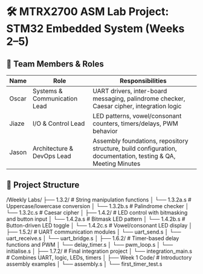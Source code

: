 # 🛠️ MTRX2700 ASM Lab Project: STM32 Embedded System (Weeks 2–5)

## 👥 Team Members & Roles

| Name             | Role                     | Responsibilities                                                                 |
|------------------|--------------------------|-----------------------------------------------------------------------------------|
| Oscar         | Systems & Communication Lead | UART drivers, inter-board messaging, palindrome checker, Caesar cipher, integration logic |
| Jiaze         | I/O & Control Lead           | LED patterns, vowel/consonant counters, timers/delays, PWM behavior              |
| Jason         | Architecture & DevOps Lead   | Assembly foundations, repository structure, build configuration, documentation, testing & QA, Meeting Minutes |


## 📁 Project Structure
/Weekly Labs/
├── 1.3.2/           # String manipulation functions
│   └── 1.3.2a.s     # Uppercase/lowercase conversion
│   └── 1.3.2b.s     # Palindrome checker
│   └── 1.3.2c.s     # Caesar cipher
│
├── 1.4.2/           # LED control with bitmasking and button input
│   └── 1.4.2a.s     # Bitmask LED pattern
│   └── 1.4.2b.s     # Button-driven LED toggle
│   └── 1.4.2c.s     # Vowel/consonant LED display
│
├── 1.5.2/           # UART communication modules
│   └── uart_send.s
│   └── uart_receive.s
│   └── uart_bridge.s
│
├── 1.6.2/           # Timer-based delay functions and PWM
│   └── delay_timer.s
│   └── pwm_loop.s
│   └── initialise.s
│
├── 1.7.2/           # Final integration project
│   └── integration_main.s   # Combines UART, logic, LEDs, timers
│
├── Week 1 Code/     # Introductory assembly examples
│   └── assembly.s
│   └── first_timer_test.s
